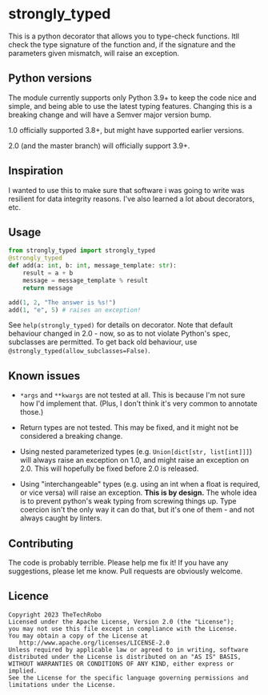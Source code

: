 # strongly_typed

This is a python decorator that allows you to type-check functions. Itll check the type signature of the function and, if the signature and the parameters given mismatch, will raise an exception.

## Python versions
The module currently supports only Python 3.9+ to keep the code nice and simple, and being able to use the latest typing features. Changing this is a breaking change and will have a Semver major version bump.

1.0 officially supported 3.8+, but might have supported earlier versions.

2.0 (and the master branch) will officially support 3.9+.

## Inspiration
I wanted to use this to make sure that software i was going to write was resilient for data integrity reasons. I've also learned a lot about decorators, etc.

## Usage

```python
from strongly_typed import strongly_typed
@strongly_typed
def add(a: int, b: int, message_template: str):
    result = a + b
    message = message_template % result
    return message

add(1, 2, "The answer is %s!")
add(1, "e", 5) # raises an exception!
```

See `help(strongly_typed)` for details on decorator. Note that default behaviour changed in 2.0 - now, so as to not violate Python's spec, subclasses are permitted. To get back old behaviour, use `@strongly_typed(allow_subclasses=False)`.

## Known issues
- `*args` and `**kwargs` are not tested at all. This is because I'm not sure how I'd implement that. (Plus, I don't think it's very common to annotate those.)

- Return types are not tested. This may be fixed, and it might not be considered a breaking change.

- Using nested parameterized types (e.g. `Union[dict[str, list[int]]]`) will always raise an exception on 1.0, and might raise an exception on 2.0. This will hopefully be fixed before 2.0 is released.

- Using "interchangeable" types (e.g. using an int when a float is required, or vice versa) will raise an exception. **This is by design.** The whole idea is to prevent python's weak typing from screwing things up. Type coercion isn't the only way it can do that, but it's one of them - and not always caught by linters.

## Contributing
The code is probably terrible. Please help me fix it! If you have any suggestions, please let me know. Pull requests are obviously welcome.

## Licence

```
Copyright 2023 TheTechRobo
Licensed under the Apache License, Version 2.0 (the "License");
you may not use this file except in compliance with the License.
You may obtain a copy of the License at
   http://www.apache.org/licenses/LICENSE-2.0
Unless required by applicable law or agreed to in writing, software
distributed under the License is distributed on an "AS IS" BASIS,
WITHOUT WARRANTIES OR CONDITIONS OF ANY KIND, either express or implied.
See the License for the specific language governing permissions and
limitations under the License.
```
